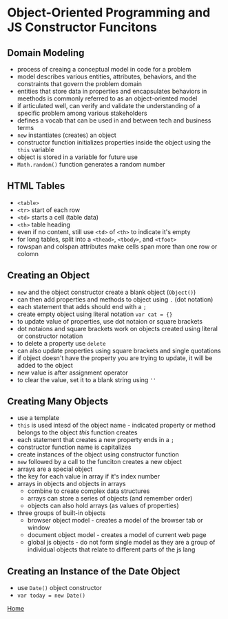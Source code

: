 # Object-Oriented Programming and JS Constructor Funcitons

## Domain Modeling
- process of creaing a conceptual model in code for a problem
- model describes various entities, attributes, behaviors, and the constraints that govern the problem domain
- entities that store data in properties and encapsulates behaviors in meethods is commonly referred to as an object-oriented model
- if articulated well, can verify and validate the understanding of a specific problem among various stakeholders
- defines a vocab that can be used in and between tech and business terms
- `new` instantiates (creates) an object
- constructor function initializes properties inside the object using the `this` variable
- object is stored in a variable for future use
- `Math.random()` function generates a random number


## HTML Tables
- `<table>` 
- `<tr>` start of each row
- `<td>` starts a cell (table data)
- `<th>` table heading
- even if no content, still use `<td>` of `<th>` to indicate it's empty
- for long tables, split into a `<thead>`, `<tbody>`, and `<tfoot>`
- rowspan and colspan attributes make cells span more than one row or colomn

## Creating an Object
- `new` and the object constructor create a blank object (`Object()`)
- can then add properties and methods to object using `.` (dot notation)
- each statement that adds should end with a `;`
- create empty object using literal notation `var cat = {}`
- to update value of properties, use dot notaion or square brackets
- dot notaions and square brackets work on objects created using literal or constructor notation
- to delete a property use `delete`
- can also update properties using square brackets and single quotations
- if object doesn't have the property you are trying to update, it will be added to the object
- new value is after assignment operator
- to clear the value, set it to a blank string using `''`

## Creating Many Objects
- use a template
- `this` is used intesd of the object name - indicated property or method belongs to the object *this* function creates
- each statement that creates a new property ends in a `;`
- constructor function name is capitalizes
- create instances of the object using constructor function
- `new` followed by a call to the funciton creates a new object
- arrays are a special object
- the key for each value in array if it's index number
- arrays in objects and objects in arrays
  - combine to create complex data structures
  - arrays can store a series of objects (and remember order)
  - objects can also hold arrays (as values of properties)
- three groups of built-in objects
  - browser object model - creates a model of the browser tab or window
  - document object model - creates a model of current web page
  - global js objects - do not form single model as they are a group of individual objects that relate to different parts of the js lang

## Creating an Instance of the Date Object
- use `Date()` object constructor
- `var today = new Date()`

[Home](reading-notes)
